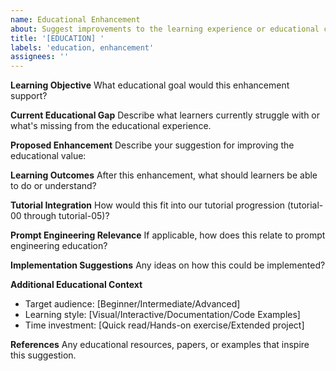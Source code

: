```yaml
---
name: Educational Enhancement
about: Suggest improvements to the learning experience or educational content
title: '[EDUCATION] '
labels: 'education, enhancement'
assignees: ''
---
```


**Learning Objective**
What educational goal would this enhancement support?

**Current Educational Gap**
Describe what learners currently struggle with or what's missing from the educational experience.

**Proposed Enhancement**
Describe your suggestion for improving the educational value:

**Learning Outcomes**
After this enhancement, what should learners be able to do or understand?

**Tutorial Integration**
How would this fit into our tutorial progression (tutorial-00 through tutorial-05)?

**Prompt Engineering Relevance**
If applicable, how does this relate to prompt engineering education?

**Implementation Suggestions**
Any ideas on how this could be implemented?

**Additional Educational Context**
- Target audience: [Beginner/Intermediate/Advanced]
- Learning style: [Visual/Interactive/Documentation/Code Examples]
- Time investment: [Quick read/Hands-on exercise/Extended project]

**References**
Any educational resources, papers, or examples that inspire this suggestion.